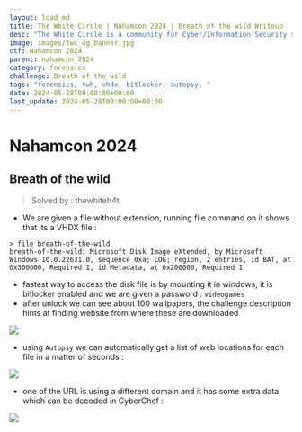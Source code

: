 ```yaml
---
layout: load_md
title: The White Circle | Nahamcon 2024 | Breath of the wild Writeup
desc: "The White Circle is a community for Cyber/Information Security students, enthusiasts and professionals. You can discuss anything related to Security, share your knowledge with others, get help when you need it and proceed further in your journey with amazing people from all over the world."
image: images/twc_og_banner.jpg
ctf: Nahamcon 2024
parent: nahamcon_2024
category: forensics
challenge: Breath of the wild
tags: "forensics, twh, vhdx, bitlocker, autopsy, "
date: 2024-05-28T00:00:00+00:00
last_update: 2024-05-28T00:00:00+00:00
---
```


<h1 class="heading card-title white-text">Nahamcon 2024</h1>

## Breath of the wild
> Solved by : thewhiteh4t


- We are given a file without extension, running file command on it shows that its a VHDX file :

```
> file breath-of-the-wild
breath-of-the-wild: Microsoft Disk Image eXtended, by Microsoft Windows 10.0.22631.0, sequence 0xa; LOG; region, 2 entries, id BAT, at 0x300000, Required 1, id Metadata, at 0x200000, Required 1
```

- fastest way to access the disk file is by mounting it in windows, it is bitlocker enabled and we are given a password : `videogames`
- after unlock we can see about 100 wallpapers, the challenge description hints at finding website from where these are downloaded


![](https://i.imgur.com/ntLt6eT.png)



- using `Autopsy` we can automatically get a list of web locations for each file in a matter of seconds : 


![](https://i.imgur.com/OzxcGPt.png)



- one of the URL is using a different domain and it has some extra data which can be decoded in CyberChef : 


![](https://i.imgur.com/1PvaIro.png)



